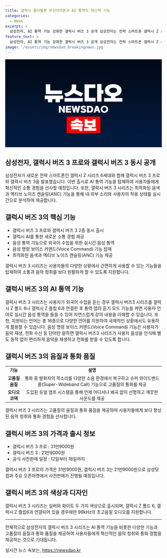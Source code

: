 ```yaml
---
title: 갤럭시 폴더블폰 무선이어폰과 AI 통역의 혁신적 기능
categories:
  - News
excerpt: >
  삼성전자, AI 통역 기능 강화한 갤럭시 버즈 3 공개 삼성전자는 전략 스마트폰 갤럭시 Z 시리즈 6세대와 무선 이어폰 신작 갤럭시 버즈 3 시리즈를 공개했다. 새로운 실시간 음성 통역 기능을 도입하여 사용자에게 외국어 강의를 편리하게 이해할 수 있는 기능을 제공하며, 갤럭시 AI를 통해 새로운 소통 경험을 제공한다. 또한, 음성 명령 보이스 커맨드 기능과 소음 제어 최적화, 대화 감지, 사이렌 감지 기능을 탑재하여 사용자 편의성을 높였다. 뿐만 아니라, 고품질의 통화 및 오디오 경험을 제공하여 사용자들의 이목을 끌고 있다.
feature_text: >
  삼성전자, AI 통역 기능 강화한 갤럭시 버즈 3 공개 삼성전자는 전략 스마트폰 갤럭시 Z 시리즈 6세대와 무선 이어폰 신작 갤럭시 버즈 3 시리즈를 공개했다. 새로운 실시간 음성 통역 기능을 도입하여 사용자에게 외국어 강의를 편리하게 이해할 수 있는 기능을 제공하며, 갤럭시 AI를 통해 새로운 소통 경험을 제공한다. 또한, 음성 명령 보이스 커맨드 기능과 소음 제어 최적화, 대화 감지, 사이렌 감지 기능을 탑재하여 사용자 편의성을 높였다. 뿐만 아니라, 고품질의 통화 및 오디오 경험을 제공하여 사용자들의 이목을 끌고 있다.
image: '/assets/img/newsdao_breakingnews.jpg'
---
```


<p><img src="/assets/img/newsdao_breakingnews.jpg" alt="cryptoinkorea 속보" /></p>

<h2>삼성전자, 갤럭시 버즈 3 프로와 갤럭시 버즈 3 동시 공개</h2>

<p data-ke-size="size16">삼성전자가 새로운 전략 스마트폰인 갤럭시 Z 시리즈 6세대와 함께 갤럭시 버즈 3 프로와 갤럭시 버즈 3을 발표했습니다. 이번 출시로 AI 통역 기능을 탑재하여 사용자들에게 혁신적인 소통 경험을 선사할 예정입니다. 또한, 갤럭시 버즈 3 시리즈는 최적화된 음색과 액티브 노이즈 캔슬링(ANC) 기능을 통해 내·외부 소리와 사용자의 착용 상태를 실시간으로 분석하여 제공합니다.</p>

<h2 data-ke-size="size26">갤럭시 버즈 3의 핵심 기능</h2>

<ul>
  <li>갤럭시 버즈 3 프로와 갤럭시 버즈 3 2종 동시 출시</li>
  <li>갤럭시 AI를 통한 새로운 소통 경험 제공</li>
  <li>음성 통역 기능으로 외국어 수업을 위한 실시간 음성 통역</li>
  <li>음성 명령 보이스 커맨드(Voice Command) 기능 탑재</li>
  <li>최적화된 음색과 액티브 노이즈 캔슬링(ANC) 기능 제공</li>
</ul>

<p data-ke-size="size16">갤럭시 버즈 3 시리즈는 사용자들의 다양한 상황에서 간편하게 사용할 수 있는 기능들을 탑재하여 소통과 음악 청취를 보다 원활하게 할 수 있도록 지원합니다.</p>

<h2 data-ke-size="size26">갤럭시 버즈 3의 AI 통역 기능</h2>

<p data-ke-size="size16">갤럭시 버즈 3 시리즈는 사용자가 외국어 수업을 듣는 경우 갤럭시 버즈3 시리즈를 갤럭시 Z 폴드 6나 갤럭시 Z 플립 6과 연결한 후 통역 앱의 듣기 모드 기능을 켜면 사용자 언어로 실시간 음성 통역을 들을 수 있어 자연스럽게 강의 내용을 이해할 수 있습니다. 또한, 지원되는 언어는 총 16종으로 다양한 언어를 지원하여 국제적인 상황에서도 유용하게 활용할 수 있습니다. 음성 명령 보이스 커맨드(Voice Command) 기능은 사용자가 음악 재생, 전화 수신 등 단어만 말하면 갤럭시 버즈3 시리즈가 사용자 음성을 인식해 별도 동작 없이 편리하게 음악을 재생하고 전화를 받을 수 있도록 합니다.</p>

<h2 data-ke-size="size26">갤럭시 버즈 3의 음질과 통화 품질</h2>

<table>
  <tr>
    <td style="text-align: center; height: 17px;"><b>기능</b></td>
    <td style="text-align: center; height: 17px;"><b>설명</b></td>
  </tr>
  <tr>
    <td style="text-align: center; height: 17px;"><b>고품질 음질</b></td>
    <td style="text-align: center; height: 17px;">통화 중 발화자의 목소리를 다양한 소음 환경에서 복구하고 슈퍼 와이드밴드 콜(Super-Wideband Call) 기능으로 고품질의 통화를 제공</td>
  </tr>
  <tr>
    <td style="text-align: center; height: 17px;"><b>오디오 코덱</b></td>
    <td style="text-align: center; height: 17px;">도입된 듀얼 앰프 시스템을 통해 언제 어디서나 왜곡 없이 선명하고 깨끗한 사운드를 제공</td>
  </tr>
</table>

<p data-ke-size="size16">갤럭시 버즈 3 시리즈는 고품질의 음질과 통화 품질을 제공하여 사용자들에게 보다 향상된 음악 청취와 통화 경험을 선사합니다.</p>

<h2 data-ke-size="size26">갤럭시 버즈 3의 가격과 출시 정보</h2>

<ul>
  <li>갤럭시 버즈 3 프로 : 31만9000원</li>
  <li>갤럭시 버즈 3 : 21만9000원</li>
  <li>공식 사전판매 일정 : 12일부터 18일까지</li>
</ul>

<p data-ke-size="size16">갤럭시 버즈 3 프로의 가격은 31만9000원, 갤럭시 버즈 3는 21만9000원으로 삼성닷컴과 주요 오픈마켓에서 사전판매가 진행될 예정입니다.</p>

<h2 data-ke-size="size26">갤럭시 버즈 3의 색상과 디자인</h2>

<p data-ke-size="size16">갤럭시 버즈 3 시리즈는 실버와 화이트 두 가지 색상으로 출시되며, 갤럭시 Z 폴드 6, 갤럭시 Z 플립6과 연결되어 있을 경우에만 96kHz의 초고음질 오디오를 지원합니다.</p>

<hr>

<p data-ke-size="size16">전체적으로 삼성전자의 갤럭시 버즈 3 시리즈는 AI 통역 기능을 비롯한 다양한 기능과 고품질의 음질과 통화 품질을 제공하여 사용자들에게 혁신적인 음악 청취와 통화 경험을 제공하는 것으로 기대됩니다.</p>
실시간 뉴스 속보는, <a href="https://newsdao.kr" rel="dofollow">https://newsdao.kr</a>


